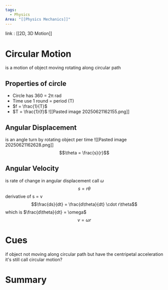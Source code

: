```yaml
---
tags:
  - Physics
Area: "[[Physics Mechanics]]"
---
```

link : [[2D, 3D Motion]]
# Circular Motion
is a motion of object moving rotating along circular path
## Properties of circle
- Circle has 360 = 2π rad
- Time use 1 round = period (T)
- $f = \frac{1}{T}$
- $T = \frac{1}{f}$
![[Pasted image 20250621162155.png]]
## Angular Displacement
is an angle turn by rotating object per time
![[Pasted image 20250621162628.png]]
$$\theta = \frac{s}{r}$$
## Angular Velocity
is rate of change in angular displacement call $\omega$ 
$$s = r\theta$$
derivative of s = v 
$$\frac{ds}{dt} = \frac{d\theta}{dt} \cdot r\theta$$
which is $\frac{d\theta}{dt} = \omega$ 
$$v = \omega r$$


# Cues
if object not moving along circular path but have the centripetal acceleration it's still call circular motion?
# Summary
```

```